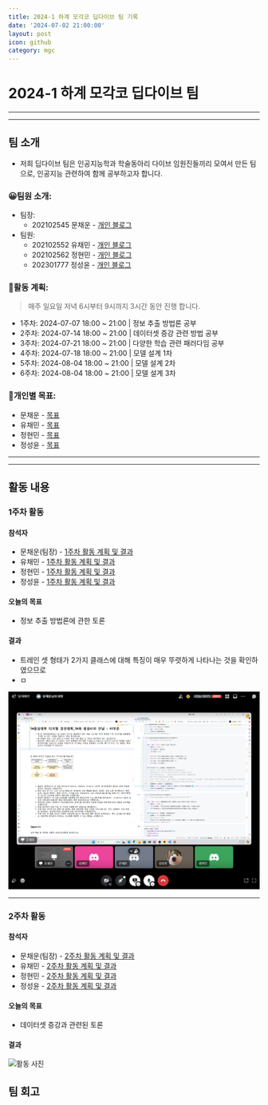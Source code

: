 ```yaml
---
title: 2024-1 하계 모각코 딥다이브 팀 기록
date: '2024-07-02 21:00:00'
layout: post
icon: github
category: mgc
---
```


# 2024-1 하계 모각코 딥다이브 팀
---
---

## 팀 소개
- 저희 딥다이브 팀은 인공지능학과 학술동아리 다이브 임원진들끼리 모여서 만든 팀으로, 인공지능 관련하여 함께 공부하고자 합니다.

### 😀팀원 소개:
- 팀장:
  - 202102545 문채운 - [개인 블로그](https://b-re-w.github.io/)
- 팀원:
  - 202102552 유채민 - [개인 블로그](https://Gtend.github.io)
  - 202102562 정현민 - [개인 블로그](https://jeonghyeonmin1.github.io)
  - 202301777 정성윤 - [개인 블로그](https://jungbug.github.io)

### 📄활동 계획:
> 매주 일요일 저녁 6시부터 9시까지 3시간 동안 진행 합니다.
- 1주차: 2024-07-07 18:00 ~ 21:00 | 정보 추출 방법론 공부
- 2주차: 2024-07-14 18:00 ~ 21:00 | 데이터셋 증강 관련 방법 공부
- 3주차: 2024-07-21 18:00 ~ 21:00 | 다양한 학습 관련 패러다임 공부
- 4주차: 2024-07-18 18:00 ~ 21:00 | 모델 설계 1차
- 5주차: 2024-08-04 18:00 ~ 21:00 | 모델 설계 2차
- 6주차: 2024-08-04 18:00 ~ 21:00 | 모델 설계 3차

### 🎯개인별 목표:
- 문채운 - [목표](https://b-re-w.github.io/mgc/2024/240701.html#%EC%84%B8%EB%B6%80-%EA%B3%84%ED%9A%8D)
- 유채민 - [목표](https://Gtend.github.io/mgc/2024/240701.html#%EC%84%B8%EB%B6%80-%EA%B3%84%ED%9A%8D)
- 정현민 - [목표](https://jeonghyeonmin1.github.io/mgc/2024/240701.html#%EC%84%B8%EB%B6%80-%EA%B3%84%ED%9A%8D)
- 정성윤 - [목표](https://jungbug.github.io/mgc/2024/240701.html#%EC%84%B8%EB%B6%80-%EA%B3%84%ED%9A%8D)

---
---

## 활동 내용

### 1주차 활동
#### 참석자
- 문채운(팀장) - [1주차 활동 계획 및 결과]()
- 유채민 - [1주차 활동 계획 및 결과]()
- 정현민 - [1주차 활동 계획 및 결과]()
- 정성윤 - [1주차 활동 계획 및 결과]()

#### 오늘의 목표
- 정보 추출 방법론에 관한 토론

#### 결과
- 트레인 셋 형태가 2가지 클래스에 대해 특징이 매우 뚜렷하게 나타나는 것을 확인하였으므로
- ㅁ

![활동 사진](/images/mgc/2024/summer_week1_discord.png)

---

### 2주차 활동
#### 참석자
- 문채운(팀장) - [2주차 활동 계획 및 결과]()
- 유채민 - [2주차 활동 계획 및 결과]()
- 정현민 - [2주차 활동 계획 및 결과]()
- 정성윤 - [2주차 활동 계획 및 결과]()

#### 오늘의 목표
- 데이터셋 증강과 관련된 토론

#### 결과
![활동 사진]()



## 팀 회고


